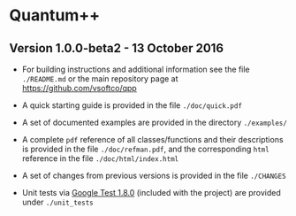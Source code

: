 # Quantum++ 
## Version 1.0.0-beta2 - 13 October 2016

- For building instructions and additional information 
see the file `./README.md` or the main repository page 
at https://github.com/vsoftco/qpp

- A quick starting guide is provided in the file `./doc/quick.pdf` 

- A set of documented examples are provided in the directory `./examples/`

- A complete `pdf` reference of all classes/functions and their descriptions 
is provided in the file `./doc/refman.pdf`, 
and the corresponding `html` reference in the file `./doc/html/index.html`

- A set of changes from previous versions is provided in the file `./CHANGES`

- Unit tests via [Google Test 1.8.0](https://github.com/google/googletest) 
(included with the project) are provided under `./unit_tests`
